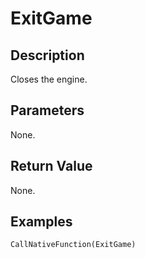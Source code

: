 # ExitGame

## Description
Closes the engine.

## Parameters
None.

## Return Value
None.

## Examples
```
CallNativeFunction(ExitGame)
```